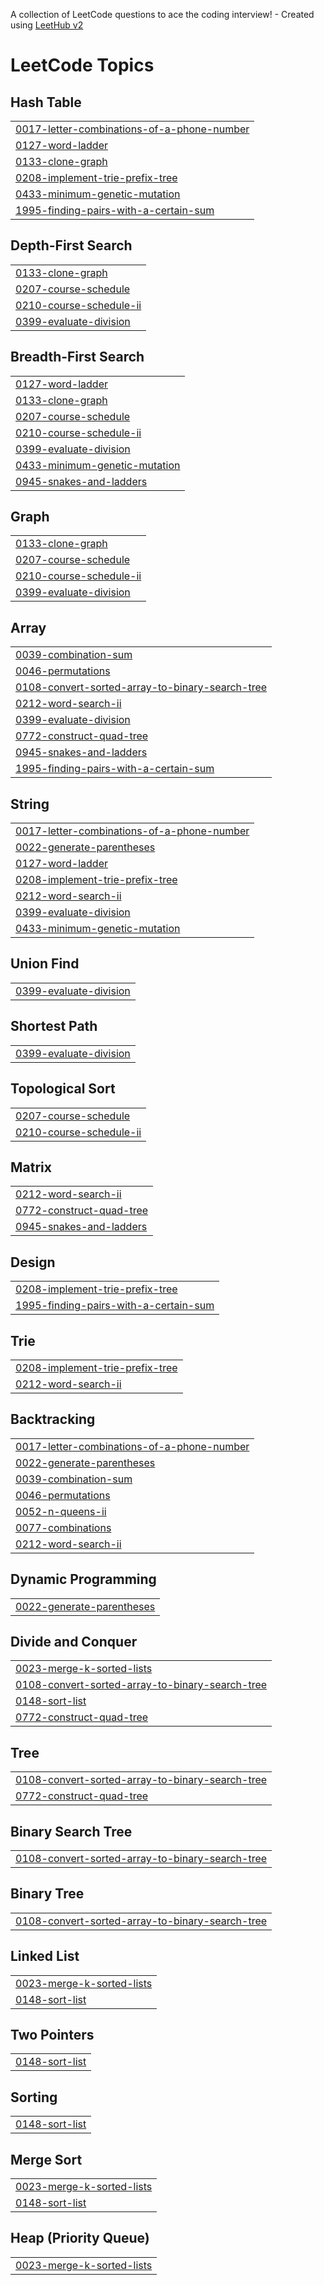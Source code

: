 A collection of LeetCode questions to ace the coding interview! - Created using [LeetHub v2](https://github.com/arunbhardwaj/LeetHub-2.0)
<!---LeetCode Topics Start-->
# LeetCode Topics
## Hash Table
|  |
| ------- |
| [0017-letter-combinations-of-a-phone-number](https://github.com/simpykumarimandal/leetcode/tree/master/0017-letter-combinations-of-a-phone-number) |
| [0127-word-ladder](https://github.com/simpykumarimandal/leetcode/tree/master/0127-word-ladder) |
| [0133-clone-graph](https://github.com/simpykumarimandal/leetcode/tree/master/0133-clone-graph) |
| [0208-implement-trie-prefix-tree](https://github.com/simpykumarimandal/leetcode/tree/master/0208-implement-trie-prefix-tree) |
| [0433-minimum-genetic-mutation](https://github.com/simpykumarimandal/leetcode/tree/master/0433-minimum-genetic-mutation) |
| [1995-finding-pairs-with-a-certain-sum](https://github.com/simpykumarimandal/leetcode/tree/master/1995-finding-pairs-with-a-certain-sum) |
## Depth-First Search
|  |
| ------- |
| [0133-clone-graph](https://github.com/simpykumarimandal/leetcode/tree/master/0133-clone-graph) |
| [0207-course-schedule](https://github.com/simpykumarimandal/leetcode/tree/master/0207-course-schedule) |
| [0210-course-schedule-ii](https://github.com/simpykumarimandal/leetcode/tree/master/0210-course-schedule-ii) |
| [0399-evaluate-division](https://github.com/simpykumarimandal/leetcode/tree/master/0399-evaluate-division) |
## Breadth-First Search
|  |
| ------- |
| [0127-word-ladder](https://github.com/simpykumarimandal/leetcode/tree/master/0127-word-ladder) |
| [0133-clone-graph](https://github.com/simpykumarimandal/leetcode/tree/master/0133-clone-graph) |
| [0207-course-schedule](https://github.com/simpykumarimandal/leetcode/tree/master/0207-course-schedule) |
| [0210-course-schedule-ii](https://github.com/simpykumarimandal/leetcode/tree/master/0210-course-schedule-ii) |
| [0399-evaluate-division](https://github.com/simpykumarimandal/leetcode/tree/master/0399-evaluate-division) |
| [0433-minimum-genetic-mutation](https://github.com/simpykumarimandal/leetcode/tree/master/0433-minimum-genetic-mutation) |
| [0945-snakes-and-ladders](https://github.com/simpykumarimandal/leetcode/tree/master/0945-snakes-and-ladders) |
## Graph
|  |
| ------- |
| [0133-clone-graph](https://github.com/simpykumarimandal/leetcode/tree/master/0133-clone-graph) |
| [0207-course-schedule](https://github.com/simpykumarimandal/leetcode/tree/master/0207-course-schedule) |
| [0210-course-schedule-ii](https://github.com/simpykumarimandal/leetcode/tree/master/0210-course-schedule-ii) |
| [0399-evaluate-division](https://github.com/simpykumarimandal/leetcode/tree/master/0399-evaluate-division) |
## Array
|  |
| ------- |
| [0039-combination-sum](https://github.com/simpykumarimandal/leetcode/tree/master/0039-combination-sum) |
| [0046-permutations](https://github.com/simpykumarimandal/leetcode/tree/master/0046-permutations) |
| [0108-convert-sorted-array-to-binary-search-tree](https://github.com/simpykumarimandal/leetcode/tree/master/0108-convert-sorted-array-to-binary-search-tree) |
| [0212-word-search-ii](https://github.com/simpykumarimandal/leetcode/tree/master/0212-word-search-ii) |
| [0399-evaluate-division](https://github.com/simpykumarimandal/leetcode/tree/master/0399-evaluate-division) |
| [0772-construct-quad-tree](https://github.com/simpykumarimandal/leetcode/tree/master/0772-construct-quad-tree) |
| [0945-snakes-and-ladders](https://github.com/simpykumarimandal/leetcode/tree/master/0945-snakes-and-ladders) |
| [1995-finding-pairs-with-a-certain-sum](https://github.com/simpykumarimandal/leetcode/tree/master/1995-finding-pairs-with-a-certain-sum) |
## String
|  |
| ------- |
| [0017-letter-combinations-of-a-phone-number](https://github.com/simpykumarimandal/leetcode/tree/master/0017-letter-combinations-of-a-phone-number) |
| [0022-generate-parentheses](https://github.com/simpykumarimandal/leetcode/tree/master/0022-generate-parentheses) |
| [0127-word-ladder](https://github.com/simpykumarimandal/leetcode/tree/master/0127-word-ladder) |
| [0208-implement-trie-prefix-tree](https://github.com/simpykumarimandal/leetcode/tree/master/0208-implement-trie-prefix-tree) |
| [0212-word-search-ii](https://github.com/simpykumarimandal/leetcode/tree/master/0212-word-search-ii) |
| [0399-evaluate-division](https://github.com/simpykumarimandal/leetcode/tree/master/0399-evaluate-division) |
| [0433-minimum-genetic-mutation](https://github.com/simpykumarimandal/leetcode/tree/master/0433-minimum-genetic-mutation) |
## Union Find
|  |
| ------- |
| [0399-evaluate-division](https://github.com/simpykumarimandal/leetcode/tree/master/0399-evaluate-division) |
## Shortest Path
|  |
| ------- |
| [0399-evaluate-division](https://github.com/simpykumarimandal/leetcode/tree/master/0399-evaluate-division) |
## Topological Sort
|  |
| ------- |
| [0207-course-schedule](https://github.com/simpykumarimandal/leetcode/tree/master/0207-course-schedule) |
| [0210-course-schedule-ii](https://github.com/simpykumarimandal/leetcode/tree/master/0210-course-schedule-ii) |
## Matrix
|  |
| ------- |
| [0212-word-search-ii](https://github.com/simpykumarimandal/leetcode/tree/master/0212-word-search-ii) |
| [0772-construct-quad-tree](https://github.com/simpykumarimandal/leetcode/tree/master/0772-construct-quad-tree) |
| [0945-snakes-and-ladders](https://github.com/simpykumarimandal/leetcode/tree/master/0945-snakes-and-ladders) |
## Design
|  |
| ------- |
| [0208-implement-trie-prefix-tree](https://github.com/simpykumarimandal/leetcode/tree/master/0208-implement-trie-prefix-tree) |
| [1995-finding-pairs-with-a-certain-sum](https://github.com/simpykumarimandal/leetcode/tree/master/1995-finding-pairs-with-a-certain-sum) |
## Trie
|  |
| ------- |
| [0208-implement-trie-prefix-tree](https://github.com/simpykumarimandal/leetcode/tree/master/0208-implement-trie-prefix-tree) |
| [0212-word-search-ii](https://github.com/simpykumarimandal/leetcode/tree/master/0212-word-search-ii) |
## Backtracking
|  |
| ------- |
| [0017-letter-combinations-of-a-phone-number](https://github.com/simpykumarimandal/leetcode/tree/master/0017-letter-combinations-of-a-phone-number) |
| [0022-generate-parentheses](https://github.com/simpykumarimandal/leetcode/tree/master/0022-generate-parentheses) |
| [0039-combination-sum](https://github.com/simpykumarimandal/leetcode/tree/master/0039-combination-sum) |
| [0046-permutations](https://github.com/simpykumarimandal/leetcode/tree/master/0046-permutations) |
| [0052-n-queens-ii](https://github.com/simpykumarimandal/leetcode/tree/master/0052-n-queens-ii) |
| [0077-combinations](https://github.com/simpykumarimandal/leetcode/tree/master/0077-combinations) |
| [0212-word-search-ii](https://github.com/simpykumarimandal/leetcode/tree/master/0212-word-search-ii) |
## Dynamic Programming
|  |
| ------- |
| [0022-generate-parentheses](https://github.com/simpykumarimandal/leetcode/tree/master/0022-generate-parentheses) |
## Divide and Conquer
|  |
| ------- |
| [0023-merge-k-sorted-lists](https://github.com/simpykumarimandal/leetcode/tree/master/0023-merge-k-sorted-lists) |
| [0108-convert-sorted-array-to-binary-search-tree](https://github.com/simpykumarimandal/leetcode/tree/master/0108-convert-sorted-array-to-binary-search-tree) |
| [0148-sort-list](https://github.com/simpykumarimandal/leetcode/tree/master/0148-sort-list) |
| [0772-construct-quad-tree](https://github.com/simpykumarimandal/leetcode/tree/master/0772-construct-quad-tree) |
## Tree
|  |
| ------- |
| [0108-convert-sorted-array-to-binary-search-tree](https://github.com/simpykumarimandal/leetcode/tree/master/0108-convert-sorted-array-to-binary-search-tree) |
| [0772-construct-quad-tree](https://github.com/simpykumarimandal/leetcode/tree/master/0772-construct-quad-tree) |
## Binary Search Tree
|  |
| ------- |
| [0108-convert-sorted-array-to-binary-search-tree](https://github.com/simpykumarimandal/leetcode/tree/master/0108-convert-sorted-array-to-binary-search-tree) |
## Binary Tree
|  |
| ------- |
| [0108-convert-sorted-array-to-binary-search-tree](https://github.com/simpykumarimandal/leetcode/tree/master/0108-convert-sorted-array-to-binary-search-tree) |
## Linked List
|  |
| ------- |
| [0023-merge-k-sorted-lists](https://github.com/simpykumarimandal/leetcode/tree/master/0023-merge-k-sorted-lists) |
| [0148-sort-list](https://github.com/simpykumarimandal/leetcode/tree/master/0148-sort-list) |
## Two Pointers
|  |
| ------- |
| [0148-sort-list](https://github.com/simpykumarimandal/leetcode/tree/master/0148-sort-list) |
## Sorting
|  |
| ------- |
| [0148-sort-list](https://github.com/simpykumarimandal/leetcode/tree/master/0148-sort-list) |
## Merge Sort
|  |
| ------- |
| [0023-merge-k-sorted-lists](https://github.com/simpykumarimandal/leetcode/tree/master/0023-merge-k-sorted-lists) |
| [0148-sort-list](https://github.com/simpykumarimandal/leetcode/tree/master/0148-sort-list) |
## Heap (Priority Queue)
|  |
| ------- |
| [0023-merge-k-sorted-lists](https://github.com/simpykumarimandal/leetcode/tree/master/0023-merge-k-sorted-lists) |
<!---LeetCode Topics End-->